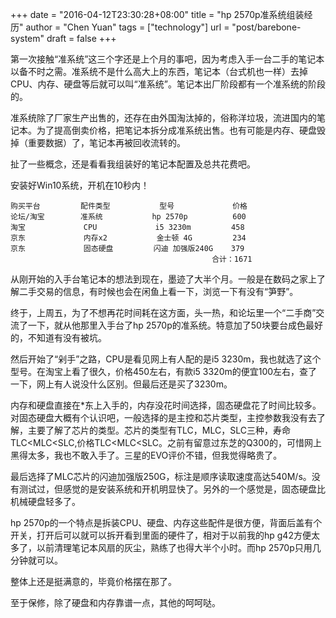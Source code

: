 +++
date = "2016-04-12T23:30:28+08:00"
title = "hp 2570p准系统组装经历"
author = "Chen Yuan"
tags = ["technology"]
url = "post/barebone-system"
draft = false
+++
    
    
第一次接触“准系统”这三个字还是上个月的事吧，因为考虑入手一台二手的笔记本以备不时之需。准系统不是什么高大上的东西，笔记本（台式机也一样）去掉CPU、内存、硬盘等后就可以叫“准系统”。笔记本出厂阶段都有一个准系统的阶段的。  
  
准系统除了厂家生产出售的，还存在由外国淘汰掉的，俗称洋垃圾，流进国内的笔记本。为了提高倒卖价格，把笔记本拆分成准系统出售。也有可能是内存、硬盘毁掉（重要数据）了，笔记本再被回收流转的。    

扯了一些概念，还是看看我组装好的笔记本配置及总共花费吧。    

安装好Win10系统，开机在10秒内！
```
购买平台         配件类型           型号             价格 
论坛/淘宝        准系统           hp 2570p          600
淘宝             CPU             i5 3230m         458
京东             内存x2           金士顿 4G         234
京东             固态硬盘         闪迪 加强版240G    379
                                             合计：1671
```

从刚开始的入手台笔记本的想法到现在，墨迹了大半个月。一般是在数码之家上了解二手交易的信息，有时候也会在闲鱼上看一下，浏览一下有没有“笋野”。    
    
终于，上周五，为了不想再花时间耗在这方面，头一热，和论坛里一个“二手商”交流了一下，就从他那里入手台了hp 2570p的准系统。特意加了50块要台成色最好的，不知道有没有被坑。    
<!--more-->
然后开始了“剁手”之路，CPU是看见网上有人配的是i5 3230m，我也就选了这个型号。在淘宝上看了很久，价格450左右，有款i5 3320m的便宜100左右，查了一下，网上有人说没什么区别。但最后还是买了3230m。    

内存和硬盘直接在*东上入手的，内存没花时间选择，固态硬盘花了时间比较多。对固态硬盘大概有个认识吧，一般选择的是主控和芯片类型，主控参数我没有去了解，主要了解了芯片的类型。芯片的类型有TLC，MLC，SLC三种，寿命TLC<MLC<SLC,价格TLC<MLC<SLC。之前有留意过东芝的Q300的，可惜网上黑得太多，我也不敢入手了。三星的EVO评价不错，但我觉得略贵了。    

最后选择了MLC芯片的闪迪加强版250G，标注是顺序读取速度高达540M/s。没有测试过，但感觉的是安装系统和开机明显快了。另外的一个感觉是，固态硬盘比机械硬盘轻多了。

hp 2570p的一个特点是拆装CPU、硬盘、内存这些配件是很方便，背面后盖有个开关，打开后可以就可以拆开看到里面的硬件了，相对于以前我的hp g42方便太多了，以前清理笔记本风扇的灰尘，熟练了也得大半个小时。而hp 2570p只用几分钟就可以。 
   
整体上还是挺满意的，毕竟价格摆在那了。    

至于保修，除了硬盘和内存靠谱一点，其他的呵呵哒。